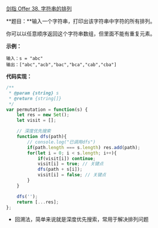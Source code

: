 [剑指 Offer 38. 字符串的排列](https://leetcode-cn.com/problems/zi-fu-chuan-de-pai-lie-lcof/)

**题目：**输入一个字符串，打印出该字符串中字符的所有排列。

你可以以任意顺序返回这个字符串数组，但里面不能有重复元素。

**示例：**

```
输入：s = "abc"
输出：["abc","acb","bac","bca","cab","cba"]
```

**代码实现：**

```javascript
/**
 * @param {string} s
 * @return {string[]}
 */
var permutation = function(s) {
    let res = new Set();
    let visit = [];

    // 深度优先搜索
    function dfs(path){
        // console.log("已调用dfs")
        if(path.length === s.length) res.add(path);
        for(let i = 0; i < s.length; i++){
            if(visit[i]) continue;
            visit[i] = true; // 关键点
            dfs(path + s[i]);
            visit[i] = false; // 关键点
        }
    }

    dfs('');
    return [...res];
};
```

- 回溯法，简单来说就是深度优先搜索，常用于解决排列问题